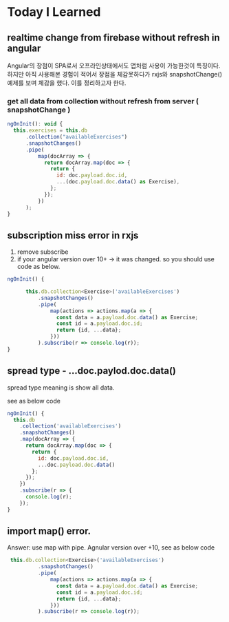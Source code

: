 # Today I Learned

## realtime change from firebase without refresh in angular

Angular의 장점이 SPA로서 오프라인상태에서도 앱처럼 사용이 가능한것이 특징이다. 하지만 아직 사용해본 경험이 적어서 장점을 체감못하다가 
rxjs와 snapshotChange() 예제를 보며 체감을 했다. 이를 정리하고자 한다.

### get all data from collection without refresh from server ( snapshotChange )

```javascript
ngOnInit(): void {
  this.exercises = this.db
      .collection("availableExercises")
      .snapshotChanges()
      .pipe(
          map(docArray => {
            return docArray.map(doc => {
              return {
                id: doc.payload.doc.id,
                ...(doc.payload.doc.data() as Exercise),
              };
            });
          })
      );
}
```

## subscription miss error in rxjs

1. remove subscribe 
2. if your angular version over 10+ → it was changed. so you should use code as below.


```javascript
ngOnInit() {

      this.db.collection<Exercise>('availableExercises')
          .snapshotChanges()
          .pipe(
              map(actions => actions.map(a => {
                const data = a.payload.doc.data() as Exercise;
                const id = a.payload.doc.id;
                return {id, ...data};
              }))
          ).subscribe(r => console.log(r));
}
```
## spread type - ...doc.paylod.doc.data() 

spread type meaning is show all data.

see as below code

```javascript
ngOnInit() {
  this.db
    .collection('availableExercises')
    .snapshotChanges()
    .map(docArray => {
      return docArray.map(doc => {
        return {
          id: doc.payload.doc.id,
          ...doc.payload.doc.data()
        };
      });
    })
    .subscribe(r => {
      console.log(r);
    });
}
```


## import map() error. 

Answer: use map with pipe. 
Agnular version over +10, see as below code

```javascript
 this.db.collection<Exercise>('availableExercises')
          .snapshotChanges()
          .pipe(
              map(actions => actions.map(a => {
                const data = a.payload.doc.data() as Exercise;
                const id = a.payload.doc.id;
                return {id, ...data};
              }))
          ).subscribe(r => console.log(r));
```





	